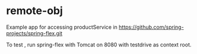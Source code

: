 # remote-obj

Example app for accessing productService in https://github.com/spring-projects/spring-flex.git

To test , run spring-flex with Tomcat on 8080 with testdrive as context root.